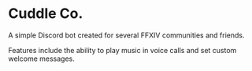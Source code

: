 <h1>Cuddle Co.</h1>

A simple Discord bot created for several FFXIV communities and friends.

Features include the ability to play music in voice calls and set custom welcome messages.
